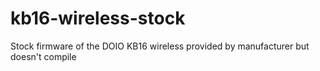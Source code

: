 # kb16-wireless-stock
Stock firmware of the DOIO KB16 wireless provided by manufacturer but doesn't compile
